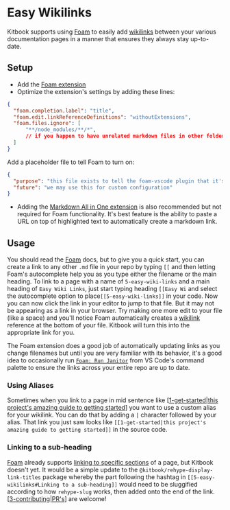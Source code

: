 # Easy Wikilinks

Kitbook supports using [Foam](https://foambubble.github.io/foam/) to easily add [wikilinks](https://foambubble.github.io/foam/user/features/wikilinks) between your various documentation pages in a manner that ensures they always stay up-to-date.

## Setup

- Add the [Foam extension](https://marketplace.visualstudio.com/items?itemName=foam.foam-vscode)
- Optimize the extension's settings by adding these lines:

```json title=".vscode/settings.json"
{
  "foam.completion.label": "title",
  "foam.edit.linkReferenceDefinitions": "withoutExtensions",
  "foam.files.ignore": [
      "**/node_modules/**/*",
      // if you happen to have unrelated markdown files in other folders not part of your Kitbook you can add those here to avoid autocompletion noise
  ]
}
```

Add a placeholder file to tell Foam to turn on:

```json title=".vscode/foam.json"
{
  "purpose": "this file exists to tell the foam-vscode plugin that it's currently in a foam workspace",
  "future": "we may use this for custom configuration"
}
```

- Adding the [Markdown All in One extension](https://marketplace.visualstudio.com/items?itemName=yzhang.markdown-all-in-one) is also recommended but not required for Foam functionality. It's best feature is the ability to paste a URL on top of highlighted text to automatically create a markdown link.

## Usage

You should read the [Foam](https://foambubble.github.io/foam/) docs, but to give you a quick start, you can create a link to any other `.md` file in your repo by typing `[[` and then letting Foam's autocomplete help you as you type either the filename or the main heading. To link to a page with a name of `5-easy-wiki-links` and a main heading of `Easy Wiki Links`, just start typing heading `[[Easy Wi` and select the autocomplete option to place`[[5-easy-wiki-links]]` in your code. Now you can now click the link in your editor to jump to that file. But it may not be appearing as a link in your browser. Try making one more edit to your file (like a space) and you'll notice Foam automatically creates a [wikilink](https://foambubble.github.io/foam/user/features/wikilinks) reference at the bottom of your file. Kitbook will turn this into the appropriate link for you. 

The Foam extension does a good job of automatically updating links as you change filenames but until you are very familiar with its behavior, it's a good idea to occasionally run [`Foam: Run Janitor`](https://foambubble.github.io/foam/user/tools/workspace-janitor) from VS Code's command palette to ensure the links across your entire repo are up to date.

### Using Aliases
Sometimes when you link to a page in mid sentence like [[1-get-started|this project's amazing guide to getting started]] you want to use a custom alias for your wikilink. You can do that by adding a `|` character followed by your alias. That link you just saw looks like `[[1-get-started|this project's amazing guide to getting started]]` in the source code.

### Linking to a sub-heading

[Foam](https://foambubble.github.io/foam/) already supports [linking to specific sections](https://foambubble.github.io/foam/user/features/wikilinks#support-for-sections) of a page, but Kitbook doesn't yet. It would be a simple update to the `@kitbook/rehype-display-link-titles` package whereby the part following the hashtag in `[[5-easy-wikilinks#Linking to a sub-heading]]` would need to be sluggified according to how `rehype-slug` works, then added onto the end of the link. [[3-contributing|PR's]] are welcome! 


[//begin]: # "Autogenerated link references for markdown compatibility"
[1-get-started|this project's amazing guide to getting started]: 1-get-started "Get Started: How to Create a KitBook"
[3-contributing|PR's]: 9-maintainer-notes/3-contributing "Contributing"
[//end]: # "Autogenerated link references"